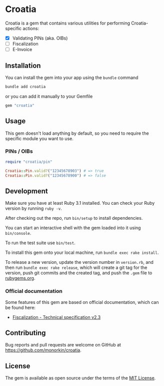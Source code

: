 # Croatia

Croatia is a gem that contains various utilities for performing Croatia-specific actions:
- [x] Validating PINs (aka. OIBs)
- [ ] Fiscalization
- [ ] E-Invoice

## Installation

You can install the gem into your app using the `bundle` command

```bash
bundle add croatia
```

or you can add it manually to your Gemfile

```bash
gem "croatia"
```

## Usage

This gem doesn't load anything by default, so you need to require the specific module you want to use.

### PINs / OIBs

```ruby
require "croatia/pin"

Croatia::Pin.valid?("12345678903") # => true
Croatia::Pin.valid?("12345678900") # => false
```

## Development

Make sure you have at least Ruby 3.1 installed. You can check your Ruby version by running `ruby -v`.

After checking out the repo, run `bin/setup` to install dependencies. 

You can start an interactive shell with the gem loaded into it using `bin/console`.

To run the test suite use `bin/test`.

To install this gem onto your local machine, run `bundle exec rake install`. 

To release a new version, update the version number in `version.rb`, and then run `bundle exec rake release`, which will create a git tag for the version, push git commits and the created tag, and push the `.gem` file to [rubygems.org](https://rubygems.org).

### Official documentation

Some features of this gem are based on official documentation, which can be found here:

- [Fiscalization - Technical specification v2.3](https://porezna-uprava.gov.hr/UserDocsImages/arhiva/HR_Fiskalizacija/Documents/Fiskalizacija%20-%20Tehnicka%20specifikacija%20za%20korisnike_v2.3.pdf)


## Contributing

Bug reports and pull requests are welcome on GitHub at https://github.com/monorkin/croatia.

## License

The gem is available as open source under the terms of the [MIT License](https://opensource.org/licenses/MIT).
